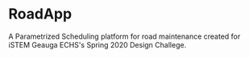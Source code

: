 # RoadApp
A Parametrized Scheduling platform for road maintenance created for iSTEM Geauga ECHS's Spring 2020 Design Challege.